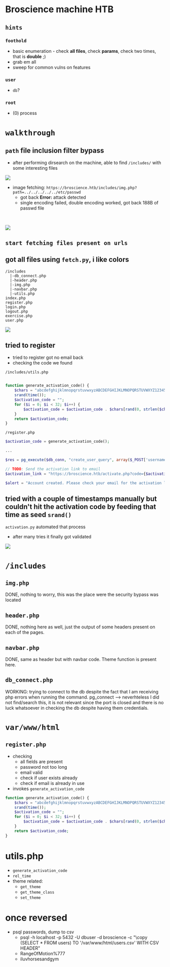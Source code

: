 
# Broscience machine HTB

## `hints`

### `foothold`
- basic enumeration - check **all files**, check **params**, check two times, that is **double** ;) 
- grab em all
- sweep for common vulns on features 
### `user`
- `db`?
### `root`
- (0) process


# `walkthrough`

## `path` file inclusion filter bypass

- after performing dirsearch on the machine, able to find `/includes/` with some interesting files

![](assets/2023-01-21-22-48-17.png)

- image fetching: `https://broscience.htb/includes/img.php?path=../../../../../etc/passwd`
  - got back **Error:** attack detected
  - single encoding failed, double encoding worked, got back 188B of passwd file
<br>


![](assets/2023-01-21-22-39-05.png)


## `start fetching files present on urls`

got all files using `fetch.py`, i like colors
------------------------------
```
/includes
  |-db_connect.php
  |-header.php
  |-img.php
  |-navbar.php
  |-utils.php
index.php
register.php
login.php
logout.php
exercise.php
user.php
```

![](assets/2023-01-21-22-50-11.png)

## tried to register

- tried to register got no email back
- checking the code we found

`/includes/utils.php`
```php

function generate_activation_code() {
    $chars = "abcdefghijklmnopqrstuvwxyzABCDEFGHIJKLMNOPQRSTUVWXYZ1234567890";
    srand(time());
    $activation_code = "";
    for ($i = 0; $i < 32; $i++) {
        $activation_code = $activation_code . $chars[rand(0, strlen($chars) - 1)];
    }
    return $activation_code;
}
```

`/register.php`
```php
$activation_code = generate_activation_code();

...

$res = pg_execute($db_conn, "create_user_query", array($_POST['username'], md5($db_salt . $_POST['password']), $_POST['email'], $activation_code));

// TODO: Send the activation link to email
$activation_link = "https://broscience.htb/activate.php?code={$activation_code}";

$alert = "Account created. Please check your email for the activation link.";
```

## tried with a couple of timestamps manually but couldn't hit the activation code by feeding that time as seed `srand()`

`activation.py`  automated that process

- after many tries it finally got validated

![](/assets/2023-01-21-23-41-36.png)  


# `/includes`
## `img.php` 
DONE, nothing to worry, this was the place were the security bypass was located

## `header.php` 
DONE, nothing here as well, just the output of some headers present on each of the pages.

## `navbar.php`
DONE, same as header but with navbar code. Theme function is present here.

## `db_connect.php`
WORKING: trying to connect to the db despite the fact that I am receiving php errors when running the command.
pg_connect --> neverhteless I did not find/search this, it is not relevant since the port is closed and there is no luck whatsoever in checking the db despite having them credentials.


# `var/www/html`

## `register.php`

- checking
  - all fields are present
  - password not too long 
  - email valid
  - check if user exists already
  - check if email is already in use
- invokes `generate_activation_code`

```php
function generate_activation_code() {
    $chars = "abcdefghijklmnopqrstuvwxyzABCDEFGHIJKLMNOPQRSTUVWXYZ1234567890";
    srand(time());
    $activation_code = "";
    for ($i = 0; $i < 32; $i++) {
        $activation_code = $activation_code . $chars[rand(0, strlen($chars) - 1)];
    }
    return $activation_code;
}
```



# utils.php
- `generate_activation_code`
- `rel_time`
- theme related:
  - `get_theme`
  - `get_theme_class`
  - `set_theme` 

# once reversed 

- psql passwords, dump to csv
  - psql -h localhost -p 5432 -U dbuser -d broscience -c "\copy (SELECT * FROM users) TO '/var/www/html/users.csv' WITH CSV HEADER"
  - RangeOfMotion%777
  - iluvhorsesandgym